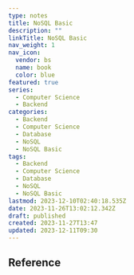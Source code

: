```yaml
---
type: notes
title: NoSQL Basic
description: ""
linkTitle: NoSQL Basic
nav_weight: 1
nav_icon:
  vendor: bs
  name: book
  color: blue
featured: true
series:
  - Computer Science
  - Backend
categories:
  - Backend
  - Computer Science
  - Database
  - NoSQL
  - NoSQL Basic
tags:
  - Backend
  - Computer Science
  - Database
  - NoSQL
  - NoSQL Basic
lastmod: 2023-12-10T02:40:18.535Z
date: 2023-11-26T13:02:12.342Z
draft: published
created: 2023-11-27T13:47
updated: 2023-12-11T09:30
---
```


## Reference
